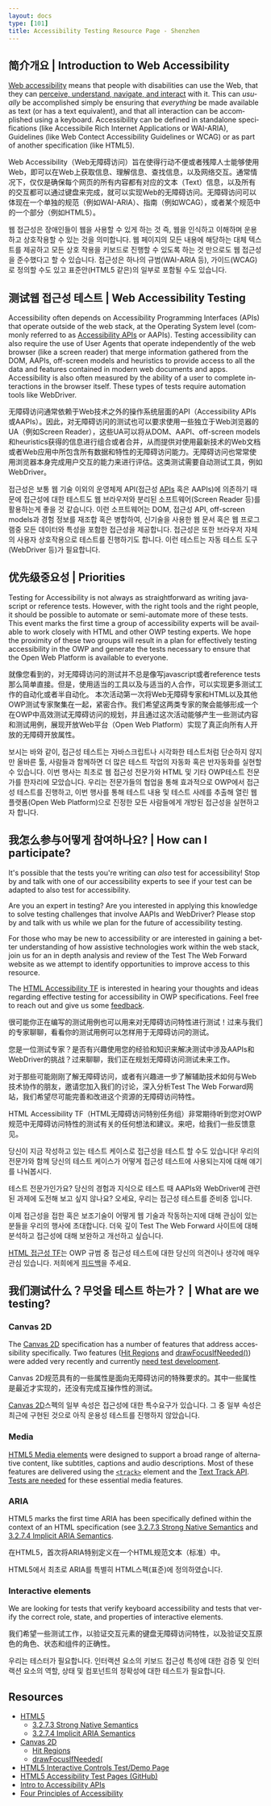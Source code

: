 ```yaml
---
layout: docs
type: [101]
title: Accessibility Testing Resource Page - Shenzhen
---
```


<h2 lang="en" id="a11y"><span lang="zho" class="a11y-zh-cn">简介</span><span lang="ko" class="a11y-ko-kr">개요</span> | Introduction to Web Accessibility</h2>

<p lang="en"><a href="http://www.w3.org/WAI/intro/accessibility.php">Web accessibility</a> means that people with disabilities can use the Web, that they can <a href="http://www.w3.org/TR/UNDERSTANDING-WCAG20/intro.html#introduction-fourprincs-head">perceive, understand, navigate, and interact</a> with it.  This can <em>usually</em> be accomplished simply be ensuring that <em>everything</em> be made available as text (or has a text equivalent), and that all interaction can be accomplished using a keyboard.  Accessibility can be defined in standalone specifications (like Accessibile Rich Internet Applications or WAI-ARIA), Guidelines (like Web Contect Accessibility Guidelines or WCAG) or as part of another specification (like HTML5).</p>

<p lang="zho" class="a11y-zh-cn"><span lang="en">Web Accessibility（Web</span>无障碍访问）旨在使得行动不便或者残障人士能够使用Web，即可以在Web上获取信息、理解信息、查找信息，以及网络交互。通常情况下，仅仅是确保每个网页的所有内容都有对应的文本（<span lang="en">Text</span>）信息，以及所有的交互都可以通过键盘来完成，就可以实现Web的无障碍访问。无障碍访问可以体现在一个单独的规范（例如<span lang="en">WAI-ARIA</span>）、指南（例如<span lang="en">WCAG</span>），或者某个规范中的一个部分（例如<span lang="en">HTML5</span>）。</p>

<p lang="ko" class="a11y-ko-kr">웹 접근성은 장애인들이 웹을 사용할 수 있게 하는 것 즉, 웹을 인식하고 이해하며 운용하고 상호작용할 수 있는 것을 의미합니다. 웹 페이지의 모든 내용에 해당하는 대체 텍스트를 제공하고 모든 상호 작용을 키보드로 진행할 수 있도록 하는 것 만으로도 웹 접근성을 준수했다고 할 수 있습니다. 접근성은 하나의 규범(<span lang="en">WAI-ARIA</span> 등), 가이드(<span lang="en">WCAG</span>)로 정의할 수도 있고 표준안(<span lang="en">HTML5</span> 같은)의 일부로 포함될 수도 있습니다.</p>

<h2 lang="en" id="a11ytest"><span lang="zho" class="a11y-zh-cn">测试</span><span lang="ko" class="a11y-ko-kr">웹 접근성 테스트</span> | Web Accessibility Testing</h2>

<p lang="en">Accessibility often depends on Accessibility Programming Interfaces (APIs) that operate outside of the web stack, at the Operating System level (commonly referred to as <a href="http://www.w3.org/TR/2013/WD-html-aapi-20131001/#introduction-accessibility-apis">Accessibility APIs</a> or AAPIs).  Testing accessibility can also require the use of User Agents that operate independently of the web browser (like a screen reader) that merge information gathered from the DOM, AAPIs, off-screen models and heuristics to provide access to all the data and features contained in modern web documents and apps.  Accessibility is also often measured by the ability of a user to complete interactions in the browser itself.  These types of tests require automation tools like WebDriver.</p>

<p lang="zho" class="a11y-zh-cn">无障碍访问通常依赖于<span lang="en">Web</span>技术之外的操作系统层面的<span lang="en">API（Accessibility APIs</span>或<span lang="en">AAPIs）</span>。因此，对无障碍访问的测试也可以要求使用一些独立于<span lang="en">Web</span>浏览器的<span lang="en">UA</span>（例如<span lang="en">Screen Reader</span>），这些<span lang="en">UA</span>可以将从<span lang="en">DOM、AAPI、off-screen models</span>和<span lang="en">heuristics</span>获得的信息进行组合或者合并，从而提供对使用最新技术的<span lang="en">Web</span>文档或者Web应用中所包含所有数据和特性的无障碍访问能力。无障碍访问也常常使用浏览器本身完成用户交互的能力来进行评估。这类测试需要自动测试工具，例如<span lang="en">WebDriver</span>。</p>

<p lang="ko" class="a11y-ko-kr">접근성은 보통 웹 기술 이외의 운영체제 <span lang="en">API</span>(접근성 <span lang="en"><a href="http://www.w3.org/TR/2013/WD-html-aapi-20131001/#introduction-accessibility-apis">APIs</a></span> 혹은 <span lang="en">AAPIs</span>)에 의존하기 때문에 접근성에 대한 테스트도 웹 브라우저와 분리된 소프트웨어(<span lang="en">Screen Reader</span> 등)를 활용하는게 좋을 것 같습니다. 이런 소프트웨어는 <span lang="en">DOM</span>, 접근성 <span lang="en">API, off-screen models</span>과 경험 정보를 재조합 혹은 병합하여, 신기술을 사용한 웹 문서 혹은 웹 프로그램중 모든 데이터와 특성을 포함한 접근성을 제공합니다. 접근성은 또한 브라우저 자체의 사용자 상호작용으로 테스트를 진행하기도 합니다. 이런 테스트는 자동 테스트 도구(<span lang="en">WebDriver</span> 등)가 필요합니다.</p>

<h2 lang="en" id="priorities"><span lang="zho" class="a11y-zh-cn">优先级</span><span lang="ko" class="a11y-ko-kr">중요성</span> | Priorities</h2>

<p lang="en">Testing for Accessibility is not always as straightforward as writing javascript or reference tests.  However, with the right tools and the right people, it should be possible to automate or semi-automate more of these tests. This event marks the first time a group of accessibility experts will be available to work closely with HTML and other OWP testing experts.  We hope the proximity of these two groups will result in a plan for effectively testing accessibility in the OWP and generate the tests necessary to ensure that the Open Web Platform is available to everyone.</p>

<p lang="zho" class="a11y-zh-cn">就像您看到的，对无障碍访问的测试并不总是像写<span lang="en">javascript</span>或者<span lang="en">reference tests</span>那么简单直接。但是，使用适当的工具以及与适当的人合作，可以实现更多测试工作的自动化或者半自动化。 本次活动第一次将<span lang="en">Web</span>无障碍专家和HTML以及其他OWP测试专家聚集在一起，紧密合作。我们希望这两类专家的聚会能够形成一个在<span lang="en">OWP</span>中高效测试无障碍访问的规划，并且通过这次活动能够产生一些测试内容和测试用例，展现开放<span lang="en">Web</span>平台<span lang="en">（Open Web Platform）</span>实现了真正向所有人开放的无障碍开放属性。</p>

<p lang="ko" class="a11y-ko-kr">보시는 바와 같이, 접근성 테스트는 자바스크립트나 시각화한 테스트처럼 단순하지 않지만 올바른 툴, 사람들과 함께하면 더 많은 테스트 작업의 자동화 혹은 반자동화를 실현할 수 있습니다. 이번 행사는 최초로 웹 접근성 전문가와 <span lang="en">HTML</span> 및 기타 <span lang="en">OWP</span>테스트 전문가를 한자리에 모았습니다. 우리는 전문가들의 협업을 통해 효과적으로 <span lang="en">OWP</span>에서 접근성 테스트를 진행하고, 이번 행사를 통해 테스트 내용 및 테스트 사례를 추출해 열린 웹 플랫폼(<span lang="en">Open Web Platform</span>)으로 진정한 모든 사람들에게 개방된 접근성을 실현하고자 합니다.</p>

<h2 lang="en" id="participate"><span lang="zho" class="a11y-zh-cn">我怎么参与</span><span lang="ko" class="a11y-ko-kr">어떻게 참여하나요?</span> | How can I participate?</h2>

<p lang="en">It's possible that the tests you're writing can <em>also</em> test for accessibility!  Stop by and talk with one of our accessibility experts to see if your test can be adapted to also test for accessibility.</p>

<p lang="en">Are you an expert in testing?  Are you interested in applying this knowledge to solve testing challenges that involve AAPIs and WebDriver?  Please stop by and talk with us while we plan for the future of accessibility testing.</p>

<p lang="en">For those who may be new to accessibility or are interested in gaining a better understanding of how assistive technologies work within the web stack, join us for an in depth analysis and review of the Test The Web Forward website as we attempt to identify opportunities to improve access to this resource.</p>

<p lang="en">The <a href="http://www.w3.org/WAI/PF/html-accessibility-tf.html">HTML Accessibility TF</a> is interested in hearing your thoughts and ideas regarding effective testing for accessibility in OWP specifications.  Feel free to reach out and give us some <a href="mailto:public-html-a11y@w3.org">feedback</a>.</p>

<p lang="zho" class="a11y-zh-cn">很可能你正在编写的测试用例也可以用来对无障碍访问特性进行测试！过来与我们的专家聊聊，看看你的测试用例可以怎样用于无障碍访问的测试。</p>

<p lang="zho" class="a11y-zh-cn">您是一位测试专家？是否有兴趣使用您的经验和知识来解决测试中涉及<span lang="en">AAPIs</span>和<span lang="en">WebDriver</span>的挑战？过来聊聊，我们正在规划无障碍访问测试未来工作。</p>

<p lang="zho" class="a11y-zh-cn">对于那些可能刚刚了解无障碍访问，或者有兴趣进一步了解辅助技术如何与Web技术协作的朋友，邀请您加入我们的讨论，深入分析<span lang="en">Test The Web Forward</span>网站，我们希望尽可能完善和改进这个资源的无障碍访问特性。</p>

<p lang="zho" class="a11y-zh-cn"><span lang="en">HTML Accessibility TF（HTML</span>无障碍访问特别任务组）非常期待听到您对OWP规范中无障碍访问特性的测试有关的任何想法和建议。来吧，给我们一些反馈意见。</p>

<p lang="ko" class="a11y-ko-kr">당신이 지금 작성하고 있는 테스트 케이스로 접근성을 테스트 할 수도 있습니다! 우리의 전문가와 함께 당신의 테스트 케이스가 어떻게 접근성 테스트에 사용되는지에 대해 얘기를 나눠봅시다.</p>

<p lang="ko" class="a11y-ko-kr">테스트 전문가인가요? 당신의 경험과 지식으로 테스트 때 <span lang="en">AAPIs</span>와 <span lang="en">WebDriver</span>에 관련된 과제에 도전해 보고 싶지 않나요? 오세요, 우리는 접근성 테스트를 준비중 입니다.</p>

<p lang="ko" class="a11y-ko-kr">이제 접근성을 접한 혹은 보조기술이 어떻게 웹 기술과 작동하는지에 대해 관심이 있는 분들을 우리의 행사에 초대합니다. 더욱 깊이 <span lang="en">Test The Web Forward</span> 사이트에 대해 분석하고 접근성에 대해 보완하고 개선하고 싶습니다.</p>

<p lang="ko" class="a11y-ko-kr"><a href="http://www.w3.org/WAI/PF/html-accessibility-tf.html">HTML 접근성 TF</a>는 OWP 규범 중 접근성 테스트에 대한 당신의 의견이나 생각에 매우 관심 있습니다. 저희에게 <a href="mailto:public-html-a11y@w3.org">피드백</a>을 주세요.</p>

<h2 lang="en"><span lang="zho" class="a11y-zh-cn">我们测试什么？</span><span lang="ko" class="a11y-ko-kr">무엇을 테스트 하는가？</span> | What are we testing?</h2>

<h3 lang="en">Canvas 2D</h3>

<p lang="en">The <a href="http://www.w3.org/html/wg/drafts/2dcontext/html5_canvas_CR/">Canvas 2D</a> specification has a number of features that address accessibility specifically.  Two features (<a href="http://www.w3.org/html/wg/drafts/2dcontext/html5_canvas_CR/#hit-regions">Hit Regions</a> and <a href="http://www.w3.org/html/wg/drafts/2dcontext/html5_canvas_CR/#dom-context-2d-drawfocusifneeded">drawFocusIfNeeded()</a>) were added very recently and currently <a href="https://github.com/w3c/web-platform-tests/tree/master/2dcontext/hit-regions">need test development</a>.</p>

<p lang="zho" class="a11y-zh-cn"><span lang="en">Canvas 2D</span>规范具有的一些属性是面向无障碍访问的特殊要求的。其中一些属性是最近才实现的，还没有完成互操作性的测试。</p>

<p lang="ko" class="a11y-ko-kr"><span lang="en"><a href="http://www.w3.org/html/wg/drafts/2dcontext/html5_canvas_CR/">Canvas 2D</a></span>스펙의 일부 속성은 접근성에 대한 특수요구가 있습니다. 그 중 일부 속성은 최근에 구현된 것으로 아직 운용성 테스트를 진행하지 않았습니다.</p>

<h3 lang="en">Media</h3>

<p lang="en"><a href="http://www.w3.org/html/wg/drafts/html/CR/embedded-content-0.html#media-elements">HTML5 Media elements</a> were designed to support a broad range of alternative content, like subtitles, captions and audio descriptions.  Most of these features are delivered using the <a href="http://www.w3.org/html/wg/drafts/html/CR/embedded-content-0.html#timed-text-tracks"><code>&lt;track&gt;</code></a> element and the <a href="http://www.w3.org/html/wg/drafts/html/CR/embedded-content-0.html#text-track-api">Text Track API</a>.  <a href="https://github.com/w3c/web-platform-tests/tree/master/html/semantics/embedded-content/media-elements/track/track-element">Tests are needed</a> for these essential media features.</p>

<h3 lang="en">ARIA</h3>

<p lang="en">HTML5 marks the first time ARIA has been specifically defined within the context of an HTML specification (see <a href="http://www.w3.org/TR/html/dom.html#sec-strong-native-semantics">3.2.7.3 Strong Native Semantics</a> and <a href="http://www.w3.org/TR/html/dom.html#sec-implicit-aria-semantics">3.2.7.4 Implicit ARIA Semantics</a>.</p>

<p lang="zho" class="a11y-zh-cn">在<span lang="en">HTML5</span>，首次将<span lang="en">ARIA</span>特别定义在一个<span lang="en">HTML</span>规范文本（标准）中。</p>

<p lang="ko" class="a11y-ko-kr"><span lang="en">HTML5</span>에서 최초로 <span lang="en">ARIA</span>를 특별히 <span lang="en">HTML</span>스펙(표준)에 정의하였습니다.</p>

<h3 lang="en">Interactive elements</h3>

<p lang="en">We are looking for tests that verify keyboard accessibility and tests that verify the correct role, state, and properties of interactive elements.</p>

<p lang="zho" class="a11y-zh-cn">我们希望一些测试工作，以验证交互元素的键盘无障碍访问特性，以及验证交互原色的角色、状态和组件的正确性。</p>

<p lang="ko" class="a11y-ko-kr">우리는 테스터가 필요합니다. 인터랙션 요소의 키보드 접근성 특성에 대한 검증 및 인터랙션 요소의 역할, 상태 및 컴포넌트의 정확성에 대한 테스트가 필요합니다.</p>

<h2 lang="en">Resources</h2>

<ul>
<li><a href="http://www.w3.org/TR/html/">HTML5</a>

<ul>
<li><a href="http://www.w3.org/TR/html/dom.html#sec-strong-native-semantics">3.2.7.3 Strong Native Semantics</a></li>
<li><a href="http://www.w3.org/TR/html/dom.html#sec-implicit-aria-semantics">3.2.7.4 Implicit ARIA Semantics</a></li>
</ul>
</li>
<li><a href="http://www.w3.org/html/wg/drafts/2dcontext/html5_canvas_CR/">Canvas 2D</a>
<ul>
<li><a href="http://www.w3.org/html/wg/drafts/2dcontext/html5_canvas_CR/#hit-regions">Hit Regions</a></li>
<li><a href="http://www.w3.org/html/wg/drafts/2dcontext/html5_canvas_CR/#dom-context-2d-drawfocusifneeded">drawFocusIfNeeded(</a></li>
</ul>
</li>
<li><a href="http://www.html5accessibility.com/tests/form-test.html">HTML5 Interactive Controls Test/Demo Page</a></li>
<li><a href="https://github.com/stevefaulkner/HTML5accessibility/tree/master/tests">HTML5 Accessibility Test Pages (GitHub)</a></li>
<li><a href="http://www.w3.org/TR/2013/WD-html-aapi-20131001/#introduction-accessibility-apis">Intro to Accessibility APIs</a></li>
<li><a href="http://www.w3.org/TR/UNDERSTANDING-WCAG20/intro.html#introduction-fourprincs-head">Four Principles of Accessibility</a></li>
</ul>

<script type="text/javascript">
document.addEventListener('DOMContentLoaded', function(e) {
	/************************************************************************
	* TL:DR; We should really try to fix this later in a better way.
	************************************************************************
	* Hack alert. While this looks really complicated, it's just a simple
	* script that grabs the "l" item from the query string, and if it's
	* "ko-kr", it will nuke all of the zh-cn localized elements. If it's
	* not, it will nuke all the ko-kr localized elements. As this page was
	* a complete mess, and I didn't quite have the time to do learn Jekyll
	* up to a point where I could do a proper i18n fix, this was a last
	* minute hack to make sure that the Korean localization doesn't destroy
	* the existing page like it originally did in the first localization
	* attempt. And yes, I am the psychopath moron who hand wrote this code.
		************************************************************************/
	var s = document.querySelectorAll((decodeURI(window.location.search.replace(new RegExp("^(?:.*[&\\?]" + encodeURI('l').replace(/[\.\+\*]/g, "\\$&") + "(?:\\=([^&]*))?)?.*$", "i"), "$1")) == 'ko-kr') ? '.a11y-zh-cn' : '.a11y-ko-kr');
	if (s.length > 0) for (var i = 0; i < s.length; s[i].parentNode.removeChild(s[i++]));
}, false);
</script>
